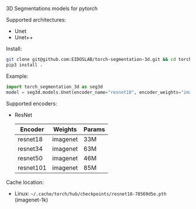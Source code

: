 3D Segmentations models for pytorch 

Supported architectures:
 - Unet
 - Unet++

Install:
  ```bash
  git clone git@github.com:EIDOSLAB/torch-segmentation-3d.git && cd torch-segmentation-3d
  pip3 install .
  ```

Example:
  ```python
  import torch_segmentation_3d as seg3d
  model = seg3d.models.Unet(encoder_name="resnet18", encoder_weights="imagenet", in_channels=1, classes=3)
  ```

Supported encoders:

- ResNet

  | Encoder  | Weights  | Params |
  |----------|----------|---------|
  | resnet18 | imagenet | 33M |
  | resnet34 | imagenet | 63M |
  | resnet50 | imagenet | 46M |
  | resnet101 | imagenet | 85M |

Cache location: 
- Linux: `~/.cache/torch/hub/checkpoints/resnet18-78569d5e.pth` (imagenet-1k)
